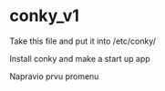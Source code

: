 # conky_v1

Take this file and put it into /etc/conky/

Install conky and make a start up app

Napravio prvu promenu